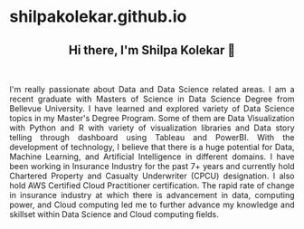 # shilpakolekar.github.io
<h2 align="center">
Hi there, I'm Shilpa Kolekar 👋
</h2>
<br/>
<p align="justify">       
I'm really passionate about Data and Data Science related areas. I am a recent graduate with Masters of Science in Data Science Degree from Bellevue University. I have learned and explored variety of Data Science topics in my Master's Degree Program. Some of them are Data Visualization with Python and R with variety of visualization libraries and Data story telling through dashboard using Tableau and PowerBI. With the development of technology, I believe that there is a huge potential for Data, Machine Learning, and Artificial Intelligence in different domains. I have been working in Insurance Industry for the past 7+ years and currently hold Chartered Property and Casualty Underwriter (CPCU) designation. I also hold AWS Certified Cloud Practitioner certification. The rapid rate of change in insurance industry at which there is advancement in data, computing power, and Cloud computing led me to further advance my knowledge and skillset within Data Science and Cloud computing fields.
</p>
